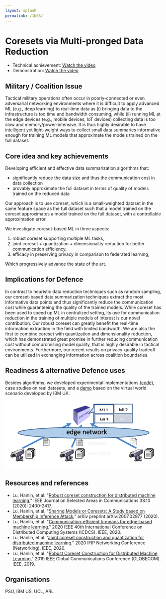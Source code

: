 ```yaml
---
layout: splash
permalink: /1b05/
---
```


# Coresets via Multi-pronged Data Reduction
* Technical achievement: [Watch the video](https://ibm.box.com/v/Showcase-1b05-video)
* Demonstration: [Watch the video](https://ibm.box.com/v/Showcase-1b03-video)

## Military / Coalition Issue
Tactical military operations often occur in poorly-connected or even adversarial networking environments where it
is difficult to apply advanced ML (e.g., deep learning) to real-time data as (i) bringing data to the infrastructure
is too time and bandwidth consuming, while (ii) running ML at the edge devices (e.g., mobile devices, IoT devices)
collecting data is too slow and memory/power-intensive. It is thus highly desirable to have intelligent yet
light-weight ways to collect small data summaries informative enough for training ML models that approximate the
models trained on the full dataset. 

## Core idea and key achievements
Developing efficient and effective data summarization algorithms that:
* significantly reduce the data size and thus the communication cost in data collection
* provably approximate the full dataset in terms of quality of models trained on the reduced data

Our approach is to use coreset, which is a small-weighted dataset in the same feature space as the full dataset such
that a model trained on the coreset approximates a model trained on the full dataset, with a controllable approximation
error. 

We investigate coreset-based ML in three aspects:
1. robust coreset supporting multiple ML tasks, 
2. joint coreset + quantization + dimensionality reduction for better communication efficiency,
3. efficacy in preserving privacy in comparison to federated learning,

Which progressively advance the state of the art.

## Implications for Defence
In contrast to heuristic data reduction techniques such as random sampling, our coreset-based data summarization
techniques extract the most informative data points and thus significantly reduce the communication cost while
guaranteeing the quality of the trained models. While coreset has been used to speed up ML in centralized setting,
its use for communication reduction in the training of multiple models of interest is our novel contribution. Our
robust coreset can greatly benefit the real-time information extraction in the field with limited bandwidth.  We are
also the first to combine coreset with quantization and dimensionality reduction, which has demonstrated great promise
in further reducing communication cost without compromising model quality, that is highly desirable in tactical
environments. Furthermore, our recent results on privacy-quality tradeoff can be utilized in exchanging information
across coalition boundaries. 

## Readiness & alternative Defence uses
Besides algorithms, we developed experimental implementations [(code)](https://github.com/hllmathcs/JSAC_RCC_codes),
case studies on real datasets, and a [demo](https://dais-ita.org/node/5459) based on the virtual world scenario
developed by IBM UK. 

![image info](/dais/achievements/images/1b05-fig1.png)

## Resources and references
* Lu, Hanlin, et al.
  "[Robust coreset construction for distributed machine learning.](/doc-5512/)"
  IEEE Journal on Selected Areas in Communications 38.10 (2020): 2400-2417.
* Lu, Hanlin, et al.
  "[Sharing Models or Coresets: A Study based on Membership Inference Attack.](/doc-6051/)"
  arXiv preprint arXiv:2007.02977 (2020).
* Lu, Hanlin, et al.
  "[Communication-efficient k-means for edge-based machine learning.](/doc-6053/)"
  2020 IEEE 40th International Conference on Distributed Computing Systems (ICDCS). IEEE, 2020.
* Lu, Hanlin, et al.
  "[Joint coreset construction and quantization for distributed machine learning.](/doc-5516/)"
  2020 IFIP Networking Conference (Networking). IEEE, 2020.
* Lu, Hanlin, et al.
  "[Robust Coreset Construction for Distributed Machine Learning.](/doc-4903/)"
  2019 IEEE Global Communications Conference (GLOBECOM). IEEE, 2019.

## Organisations
PSU, IBM US, UCL, ARL
